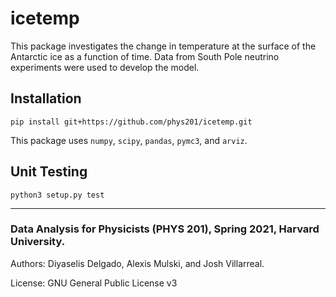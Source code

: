 # icetemp
This package investigates the change in temperature at the surface of the Antarctic ice as a function of time. Data from South Pole neutrino experiments were used to develop the model. 

## Installation
```
pip install git+https://github.com/phys201/icetemp.git 
```

This package uses `numpy`, `scipy`, `pandas`, `pymc3`, and `arviz`.

## Unit Testing
```
python3 setup.py test 
```
___

### Data Analysis for Physicists (PHYS 201), Spring 2021, Harvard University. 

Authors: Diyaselis Delgado, Alexis Mulski, and Josh Villarreal.

License: GNU General Public License v3
